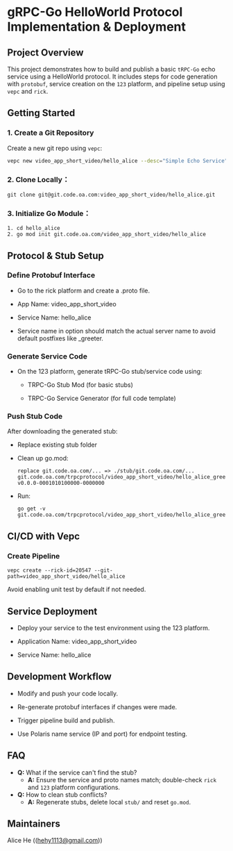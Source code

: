 # gRPC-Go HelloWorld Protocol Implementation & Deployment

## Project Overview
This project demonstrates how to build and publish a basic `tRPC-Go` echo service using a HelloWorld protocol. It includes steps for code generation with `protobuf`, service creation on the `123` platform, and pipeline setup using `vepc` and `rick`.

## Getting Started

### 1. Create a Git Repository
Create a new git repo using `vepc`:
```bash
vepc new video_app_short_video/hello_alice --desc="Simple Echo Service"
```
### 2. Clone Locally：
```
git clone git@git.code.oa.com:video_app_short_video/hello_alice.git
```
### 3. Initialize Go Module：
```
1. cd hello_alice  
2. go mod init git.code.oa.com/video_app_short_video/hello_alice
```

## Protocol & Stub Setup

### Define Protobuf Interface

- Go to the rick platform and create a .proto file.

- App Name: video_app_short_video

- Service Name: hello_alice

- Service name in option should match the actual server name to avoid default postfixes like _greeter.

### Generate Service Code
- On the 123 platform, generate tRPC-Go stub/service code using:

    - TRPC-Go Stub Mod (for basic stubs)

    - TRPC-Go Service Generator (for full code template)

### Push Stub Code
After downloading the generated stub:

- Replace existing stub folder

- Clean up go.mod:
    ```
    replace git.code.oa.com/... => ./stub/git.code.oa.com/...
    git.code.oa.com/trpcprotocol/video_app_short_video/hello_alice_greeter v0.0.0-0001010100000-0000000
    ```
- Run: 
    ```
    go get -v git.code.oa.com/trpcprotocol/video_app_short_video/hello_alice_greeter@v1.1.2
    ```
## CI/CD with Vepc

### Create Pipeline

```
vepc create --rick-id=20547 --git-path=video_app_short_video/hello_alice
```
Avoid enabling unit test by default if not needed.

## Service Deployment
- Deploy your service to the test environment using the 123 platform.

- Application Name: video_app_short_video

- Service Name: hello_alice

## Development Workflow
- Modify and push your code locally.

- Re-generate protobuf interfaces if changes were made.

- Trigger pipeline build and publish.

- Use Polaris name service (IP and port) for endpoint testing.

## FAQ

- **Q:** What if the service can't find the stub?
  - **A:** Ensure the service and proto names match; double-check `rick` and `123` platform configurations.
- **Q:** How to clean stub conflicts?
  - **A:** Regenerate stubs, delete local `stub/` and reset `go.mod`.

## Maintainers
Alice He ((hehy1113@gmail.com))